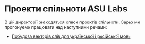 # Проекти спільноти ASU Labs

В цій директорії знаходяться описи проектів спільноти.
Зараз ми пропонуємо працювати над наступними речами:

- [Побудова векторів слів для української і російської мови](word-vectors.md)

